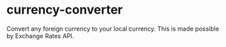 # currency-converter
Convert any foreign currency to your local currency. This is made possible by Exchange Rates API.
